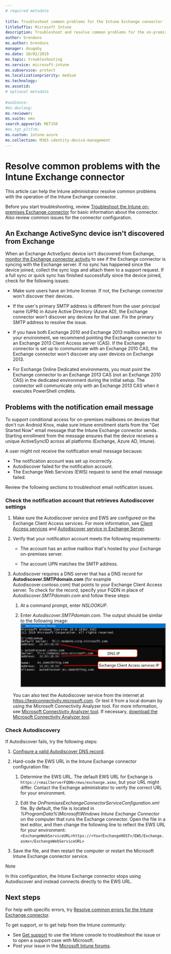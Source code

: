 ```yaml
---
# required metadata

title: Troubleshoot common problems for the Intune Exchange connector
titleSuffix: Microsoft Intune
description: Troubleshoot and resolve common problems for the on-premises Microsoft Intune Exchange connector. 
author: brenduns
ms.author: brenduns
manager: dougeby
ms.date: 10/02/2019
ms.topic: troubleshooting
ms.service: microsoft-intune
ms.subservice: protect
ms.localizationpriority: medium
ms.technology:
ms.assetid:  
# optional metadata

#audience:
#ms.devlang:
ms.reviewer:
ms.suite: ems
search.appverid: MET150
#ms.tgt_pltfrm:
ms.custom: intune-azure
ms.collection: M365-identity-device-management
---
```


# Resolve common problems with the Intune Exchange connector
 
This article can help the Intune administrator resolve common problems with the operation of the Intune Exchange connector.  

Before you start troubleshooting, review [Troubleshoot the Intune on-premises Exchange connector](troubleshoot-exchange-connector.md) for basic information about the connector. Also review common issues for the connector configuration. 

## An Exchange ActiveSync device isn't discovered from Exchange

When an Exchange ActiveSync device isn't discovered from Exchange, [monitor the Exchange connector activity](exchange-connector-install.md#on-premises-intune-exchange-connector-high-availability-support) to see if the Exchange connector is syncing with the Exchange server. If no sync has happened since the device joined, collect the sync logs and attach them to a support request. If a full sync or quick sync has finished successfully since the device joined, check for the following issues: 

- Make sure users have an Intune license. If not, the Exchange connector won't discover their devices.  

- If the user's primary SMTP address is different from the user principal name (UPN) in Azure Active Directory (Azure AD), the Exchange connector won't discover any devices for that user. Fix the primary SMTP address to resolve the issue.  

- If you have both Exchange 2010 and Exchange 2013 mailbox servers in your environment, we recommend pointing the Exchange connector to an Exchange 2013 Client Access server (CAS). If the Exchange connector is set up to communicate with an Exchange 2010 CAS, the Exchange connector won't discover any user devices on Exchange 2013.  

- For Exchange Online Dedicated environments, you must point the Exchange connector to an Exchange 2013 CAS (not an Exchange 2010 CAS) in the dedicated environment during the initial setup. The connector will communicate only with an Exchange 2013 CAS when it executes PowerShell cmdlets.  


## Problems with the notification email message  

To support conditional access for on-premises mailboxes on devices that don't run Android Knox, make sure Intune enrollment starts from the "Get Started Now" email message that the Intune Exchange connector sends. Starting enrollment from the message ensures that the device receives a unique ActiveSyncID across all platforms (Exchange, Azure AD, Intune).  

A user might not receive the notification email message because:  

- The notification account was set up incorrectly.
- Autodiscover failed for the notification account.
- The Exchange Web Services (EWS) request to send the email message failed.

Review the following sections to troubleshoot email notification issues.

### Check the notification account that retrieves Autodiscover settings
1. Make sure the Autodiscover service and EWS are configured on the Exchange Client Access services. For more information, see [Client Access services](https://docs.microsoft.com/Exchange/architecture/client-access/client-access) and [Autodiscover service in Exchange Server](https://docs.microsoft.com/Exchange/architecture/client-access/autodiscover?view=exchserver-2019).


2. Verify that your notification account meets the following requirements:

   - The account has an active mailbox that's hosted by your Exchange on-premises server.  

   - The account UPN matches the SMTP address.

3. Autodiscover requires a DNS server that has a DNS record for **Autodiscover.SMTPdomain.com** (for example Autodiscover.contoso.com) that points to your Exchange Client Access server. To check for the record, specify your FQDN in place of *Autodiscover.SMTPdomain.com* and follow these steps:

   1. At a command prompt, enter *NSLOOKUP*.  

   2. Enter *Autodiscover.SMTPdomain.com*. The output should be similar to the following image:  
      ![Nslookup results](./media/troubleshoot-exchange-connector-common-problems/nslookup-results.png
)

   You can also test the Autodiscover service from the internet at https://testconnectivity.microsoft.com. Or test it from a local domain by using the Microsoft Connectivity Analyzer tool. For more information, see [Microsoft Connectivity Analyzer tool](https://docs.microsoft.com/en-us/previous-versions/office/exchange-remote-connectivity/jj851141(v=exchg.80)). If necessary, [download the Microsoft Connectivity Analyzer tool](https://go.microsoft.com/fwlink/?LinkID=313782).


### Check Autodiscovery  

If Autodiscover fails, try the following steps:
1. [Configure a valid Autodiscover DNS record](https://docs.microsoft.com/previous-versions/exchange-server/exchange-150/mt473798(v=exchg.150)). 

2. Hard-code the EWS URL in the Intune Exchange connector configuration file:

   1. Determine the EWS URL. The default EWS URL for Exchange is `https://<mailServerFQDN>/ews/exchange.asmx`, but your URL might differ. Contact the Exchange administrator to verify the correct URL for your environment.

   2. Edit the *OnPremisesExchangeConnectorServiceConfiguration.xml* file. By default, the file is located in *%ProgramData%\Microsoft\Windows Intune Exchange Connector* on the computer that runs the Exchange connector. Open the file in a text editor, and then change the following line to reflect the EWS URL for your environment: `<ExchangeWebServiceURL>https://<YourExchangeHOST>/EWS/Exchange.asmx</ExchangeWebServiceURL>`
    

3. Save the file, and then restart the computer or restart the Microsoft Intune Exchange connector service.

>[!NOTE]
> In this configuration, the Intune Exchange connector stops using Autodiscover and instead connects directly to the EWS URL.

## Next steps  

For help with specific errors, try [Resolve common errors for the Intune Exchange connector](troubleshoot-exchange-connector-common-errors.md).

To get support, or to get help from the Intune community:
- See [Get support](../fundamentals/get-support.md) to use the Intune console to troubleshoot the issue or to open a support case with Microsoft. 
- Post your issue in the [Microsoft Intune forums](https://social.technet.microsoft.com/Forums/en-US/home?forum=microsoftintuneprod).  
